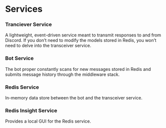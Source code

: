# Services

### Tranciever Service

A lightweight, event-driven service meant to transmit responses to and from Discord. If you don’t need to modify the models stored in Redis, you won’t need to delve into the transceiver service.

### Bot Service

The bot proper constantly scans for new messages stored in Redis and submits message history through the middleware stack.

### Redis Service

In-memory data store between the bot and the transceiver service.

### Redis Insight Service

Provides a local GUI for the Redis service.
